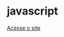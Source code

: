 # javascript

[Acesse o site](https://gustavosousacarvalho.github.io/javascript/caixa-eletronico.html)
